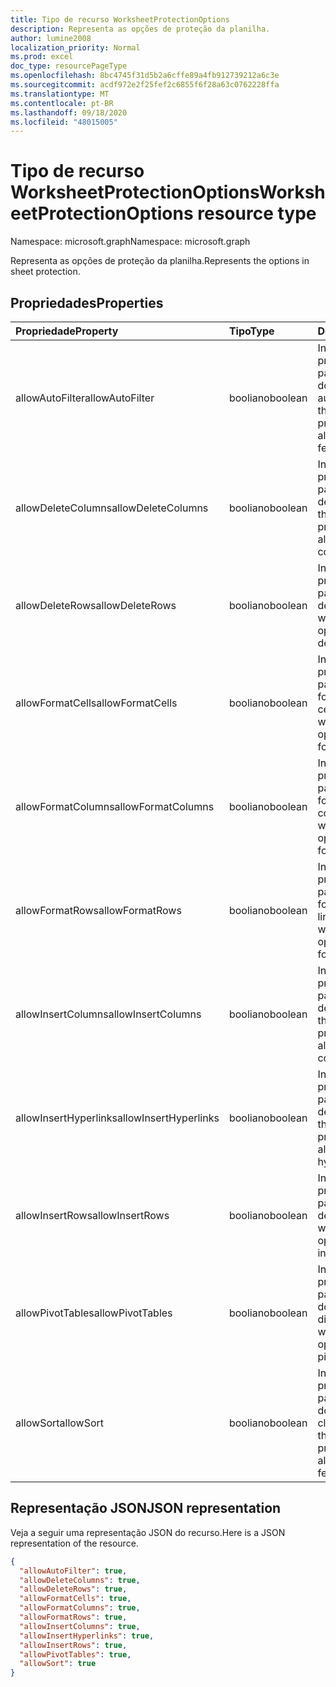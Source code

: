 ```yaml
---
title: Tipo de recurso WorksheetProtectionOptions
description: Representa as opções de proteção da planilha.
author: lumine2008
localization_priority: Normal
ms.prod: excel
doc_type: resourcePageType
ms.openlocfilehash: 8bc4745f31d5b2a6cffe89a4fb912739212a6c3e
ms.sourcegitcommit: acdf972e2f25fef2c6855f6f28a63c0762228ffa
ms.translationtype: MT
ms.contentlocale: pt-BR
ms.lasthandoff: 09/18/2020
ms.locfileid: "48015005"
---
```

# <a name="worksheetprotectionoptions-resource-type"></a><span data-ttu-id="39808-103">Tipo de recurso WorksheetProtectionOptions</span><span class="sxs-lookup"><span data-stu-id="39808-103">WorksheetProtectionOptions resource type</span></span>

<span data-ttu-id="39808-104">Namespace: microsoft.graph</span><span class="sxs-lookup"><span data-stu-id="39808-104">Namespace: microsoft.graph</span></span>

<span data-ttu-id="39808-105">Representa as opções de proteção da planilha.</span><span class="sxs-lookup"><span data-stu-id="39808-105">Represents the options in sheet protection.</span></span>

## <a name="properties"></a><span data-ttu-id="39808-106">Propriedades</span><span class="sxs-lookup"><span data-stu-id="39808-106">Properties</span></span>
| <span data-ttu-id="39808-107">Propriedade</span><span class="sxs-lookup"><span data-stu-id="39808-107">Property</span></span>     | <span data-ttu-id="39808-108">Tipo</span><span class="sxs-lookup"><span data-stu-id="39808-108">Type</span></span>   |<span data-ttu-id="39808-109">Descrição</span><span class="sxs-lookup"><span data-stu-id="39808-109">Description</span></span>|
|:---------------|:--------|:----------|
|<span data-ttu-id="39808-110">allowAutoFilter</span><span class="sxs-lookup"><span data-stu-id="39808-110">allowAutoFilter</span></span>|<span data-ttu-id="39808-111">booliano</span><span class="sxs-lookup"><span data-stu-id="39808-111">boolean</span></span>|<span data-ttu-id="39808-112">Indica a opção de proteção de planilha para permitir a utilização do recurso de filtro automático.</span><span class="sxs-lookup"><span data-stu-id="39808-112">Represents the worksheet protection option of allowing using auto filter feature.</span></span>|
|<span data-ttu-id="39808-113">allowDeleteColumns</span><span class="sxs-lookup"><span data-stu-id="39808-113">allowDeleteColumns</span></span>|<span data-ttu-id="39808-114">booliano</span><span class="sxs-lookup"><span data-stu-id="39808-114">boolean</span></span>|<span data-ttu-id="39808-115">Indica a opção de proteção de planilha para permitir a exclusão de colunas.</span><span class="sxs-lookup"><span data-stu-id="39808-115">Represents the worksheet protection option of allowing deleting columns.</span></span>|
|<span data-ttu-id="39808-116">allowDeleteRows</span><span class="sxs-lookup"><span data-stu-id="39808-116">allowDeleteRows</span></span>|<span data-ttu-id="39808-117">booliano</span><span class="sxs-lookup"><span data-stu-id="39808-117">boolean</span></span>|<span data-ttu-id="39808-118">Indica a opção de proteção de planilha para permitir a exclusão de linhas.</span><span class="sxs-lookup"><span data-stu-id="39808-118">Represents the worksheet protection option of allowing deleting rows.</span></span>|
|<span data-ttu-id="39808-119">allowFormatCells</span><span class="sxs-lookup"><span data-stu-id="39808-119">allowFormatCells</span></span>|<span data-ttu-id="39808-120">booliano</span><span class="sxs-lookup"><span data-stu-id="39808-120">boolean</span></span>|<span data-ttu-id="39808-121">Indica a opção de proteção de planilha para permitir a formatação de células.</span><span class="sxs-lookup"><span data-stu-id="39808-121">Represents the worksheet protection option of allowing formatting cells.</span></span>|
|<span data-ttu-id="39808-122">allowFormatColumns</span><span class="sxs-lookup"><span data-stu-id="39808-122">allowFormatColumns</span></span>|<span data-ttu-id="39808-123">booliano</span><span class="sxs-lookup"><span data-stu-id="39808-123">boolean</span></span>|<span data-ttu-id="39808-124">Indica a opção de proteção de planilha para permitir a formatação de colunas.</span><span class="sxs-lookup"><span data-stu-id="39808-124">Represents the worksheet protection option of allowing formatting columns.</span></span>|
|<span data-ttu-id="39808-125">allowFormatRows</span><span class="sxs-lookup"><span data-stu-id="39808-125">allowFormatRows</span></span>|<span data-ttu-id="39808-126">booliano</span><span class="sxs-lookup"><span data-stu-id="39808-126">boolean</span></span>|<span data-ttu-id="39808-127">Indica a opção de proteção de planilha para permitir a formatação de linhas.</span><span class="sxs-lookup"><span data-stu-id="39808-127">Represents the worksheet protection option of allowing formatting rows.</span></span>|
|<span data-ttu-id="39808-128">allowInsertColumns</span><span class="sxs-lookup"><span data-stu-id="39808-128">allowInsertColumns</span></span>|<span data-ttu-id="39808-129">booliano</span><span class="sxs-lookup"><span data-stu-id="39808-129">boolean</span></span>|<span data-ttu-id="39808-130">Indica a opção de proteção de planilha para permitir a inserção de colunas.</span><span class="sxs-lookup"><span data-stu-id="39808-130">Represents the worksheet protection option of allowing inserting columns.</span></span>|
|<span data-ttu-id="39808-131">allowInsertHyperlinks</span><span class="sxs-lookup"><span data-stu-id="39808-131">allowInsertHyperlinks</span></span>|<span data-ttu-id="39808-132">booliano</span><span class="sxs-lookup"><span data-stu-id="39808-132">boolean</span></span>|<span data-ttu-id="39808-133">Indica a opção de proteção de planilha para permitir a inserção de hiperlinks.</span><span class="sxs-lookup"><span data-stu-id="39808-133">Represents the worksheet protection option of allowing inserting hyperlinks.</span></span>|
|<span data-ttu-id="39808-134">allowInsertRows</span><span class="sxs-lookup"><span data-stu-id="39808-134">allowInsertRows</span></span>|<span data-ttu-id="39808-135">booliano</span><span class="sxs-lookup"><span data-stu-id="39808-135">boolean</span></span>|<span data-ttu-id="39808-136">Indica a opção de proteção de planilha para permitir a inserção de linhas.</span><span class="sxs-lookup"><span data-stu-id="39808-136">Represents the worksheet protection option of allowing inserting rows.</span></span>|
|<span data-ttu-id="39808-137">allowPivotTables</span><span class="sxs-lookup"><span data-stu-id="39808-137">allowPivotTables</span></span>|<span data-ttu-id="39808-138">booliano</span><span class="sxs-lookup"><span data-stu-id="39808-138">boolean</span></span>|<span data-ttu-id="39808-139">Indica a opção de proteção de planilha para permitir a utilização do recurso de tabela dinâmica.</span><span class="sxs-lookup"><span data-stu-id="39808-139">Represents the worksheet protection option of allowing using pivot table feature.</span></span>|
|<span data-ttu-id="39808-140">allowSort</span><span class="sxs-lookup"><span data-stu-id="39808-140">allowSort</span></span>|<span data-ttu-id="39808-141">booliano</span><span class="sxs-lookup"><span data-stu-id="39808-141">boolean</span></span>|<span data-ttu-id="39808-142">Indica a opção de proteção de planilha para permitir a utilização do recurso de classificação.</span><span class="sxs-lookup"><span data-stu-id="39808-142">Represents the worksheet protection option of allowing using sort feature.</span></span>|

## <a name="json-representation"></a><span data-ttu-id="39808-143">Representação JSON</span><span class="sxs-lookup"><span data-stu-id="39808-143">JSON representation</span></span>

<span data-ttu-id="39808-144">Veja a seguir uma representação JSON do recurso.</span><span class="sxs-lookup"><span data-stu-id="39808-144">Here is a JSON representation of the resource.</span></span>

<!-- {
  "blockType": "resource",
  "optionalProperties": [

  ],
  "@odata.type": "microsoft.graph.workbookWorksheetProtectionOptions"
}-->

```json
{
  "allowAutoFilter": true,
  "allowDeleteColumns": true,
  "allowDeleteRows": true,
  "allowFormatCells": true,
  "allowFormatColumns": true,
  "allowFormatRows": true,
  "allowInsertColumns": true,
  "allowInsertHyperlinks": true,
  "allowInsertRows": true,
  "allowPivotTables": true,
  "allowSort": true
}

```

<!-- uuid: 8fcb5dbc-d5aa-4681-8e31-b001d5168d79
2015-10-25 14:57:30 UTC -->
<!-- {
  "type": "#page.annotation",
  "description": "WorksheetProtectionOptions resource",
  "keywords": "",
  "section": "documentation",
  "tocPath": ""
}-->

